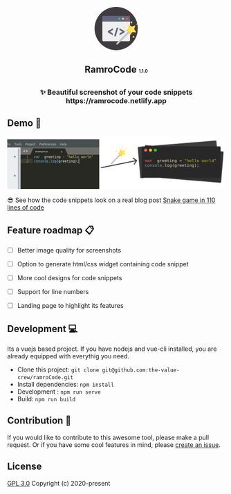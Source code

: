 <p align="center">
    <img width="100" height="100" src="./public/logo.svg" alt="Ramrocode Logo">
</p>

<h2 align="center">RamroCode <span style="font-size: 10px"> 1.1.0</span> <h2>

<p align="center" style="font-size: 16px">  
✨ Beautiful screenshot of your code snippets
    <br/>
https://ramrocode.netlify.app
</p>

## Demo 🌟
<p align="center">
<img src="./demo/screenshot_1.png" alt="Ramrocode Logo">
</p>

😎 See how the code snippets look on a real blog post
[Snake game in 110 lines of code](https://medium.com/@bibhutipd/snake-game-in-110-lines-of-code-6033c936ce1f)


## Feature roadmap 📋
- [ ] Better image quality for screenshots
- [ ] Option to generate html/css widget containing code snippet
- [ ] More cool designs for code snippets
- [ ] Support for line numbers
- [ ] Landing page to highlight its features


## Development 💻
Its a vuejs based project. If you have nodejs and vue-cli installed, you are already equipped with everythig you need.

- Clone this project: `git clone git@github.com:the-value-crew/ramroCode.git`
- Install dependencies: `npm install`
- Development : `npm run serve` 
- Build: `npm run build`

## Contribution 👋

If you would like to contribute to this awesome tool, please make a pull request. Or if you have some cool features in mind, please [create an issue](https://github.com/the-value-crew/ramroCode/issues/new). 

## License
[GPL 3.0](https://opensource.org/licenses/GPL-3.0)
Copyright (c) 2020-present
